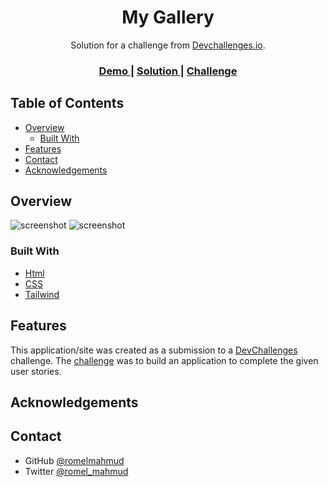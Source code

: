 <!-- Please update value in the {}  -->

<h1 align="center">My Gallery</h1>

<div align="center">
   Solution for a challenge from  <a href="http://devchallenges.io" target="_blank">Devchallenges.io</a>.
</div>

<div align="center">
  <h3>
    <a href="https://my-gallery-devchallenge-romel.netlify.app/">
      Demo
    </a>
    <span> | </span>
    <a href="https://{your-url-to-the-solution}">
      Solution
    </a>
    <span> | </span>
    <a href="https://devchallenges.io/challenges/gcbWLxG6wdennelX7b8I">
      Challenge
    </a>
  </h3>
</div>

<!-- TABLE OF CONTENTS -->

## Table of Contents

- [Overview](#overview)
  - [Built With](#built-with)
- [Features](#features)
- [Contact](#contact)
- [Acknowledgements](#acknowledgements)

<!-- OVERVIEW -->

## Overview

![screenshot](https://i.postimg.cc/yYnK2V2J/desktop.png)
![screenshot](https://i.postimg.cc/MpTwSC89/mobile.png)

### Built With

<!-- This section should list any major frameworks that you built your project using. Here are a few examples.-->

- [Html](https://reactjs.org/)
- [CSS](https://vuejs.org/)
- [Tailwind](https://tailwindcss.com/)

## Features

<!-- List the features of your application or follow the template. Don't share the Figma file here :) -->

This application/site was created as a submission to a [DevChallenges](https://devchallenges.io/challenges) challenge. The [challenge](https://devchallenges.io/challenges/gcbWLxG6wdennelX7b8I) was to build an application to complete the given user stories.

## Acknowledgements

<!-- This section should list any articles or add-ons/plugins that helps you to complete the project. This is optional but it will help you in the future. For exmaple  -->

## Contact

- GitHub [@romelmahmud](https://github.com/romelmahmud)
- Twitter [@romel_mahmud](https://twitter.com/romel_mahmud)
